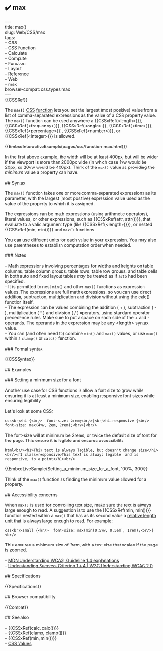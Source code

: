 ## ✔️ max 
 ---<br/>title: max()<br/>slug: Web/CSS/max<br/>tags:<br/>  - CSS<br/>  - CSS Function<br/>  - Calculate<br/>  - Compute<br/>  - Function<br/>  - Layout<br/>  - Reference<br/>  - Web<br/>  - max<br/>browser-compat: css.types.max<br/>---<br/>{{CSSRef}}<br/><br/>The **`max()`** [CSS](/en-US/docs/Web/CSS) [function](/en-US/docs/Web/CSS/CSS_Functions) lets you set the largest (most positive) value from a list of comma-separated expressions as the value of a CSS property value. The `max()` function can be used anywhere a {{CSSxRef(&lt;length&gt;)}}, {{CSSxRef(&lt;frequency&gt;)}}, {{CSSxRef(&lt;angle&gt;)}}, {{CSSxRef(&lt;time&gt;)}}, {{CSSxRef(&lt;percentage&gt;)}}, {{CSSxRef(&lt;number&gt;)}}, or {{CSSxRef(&lt;integer&gt;)}} is allowed.<br/><br/>{{EmbedInteractiveExample(pages/css/function-max.html)}}<br/><br/>In the first above example, the width will be at least 400px, but will be wider if the viewport is more than 2000px wide (in which case 1vw would be 20px, so 20vw would be 400px). Think of the `max()` value as providing the _minimum_ value a property can have.<br/><br/>## Syntax<br/><br/>The `max()` function takes one or more comma-separated expressions as its parameter, with the largest (most positive) expression value used as the value of the property to which it is assigned.<br/><br/>The expressions can be math expressions (using arithmetic operators), literal values, or other expressions, such as {{CSSxRef(attr, attr())}}, that evaluate to a valid argument type (like {{CSSxRef(&lt;length&gt;)}}), or nested {{CSSxRef(min, min())}} and `max()` functions.<br/><br/>You can use different units for each value in your expression. You may also use parentheses to establish computation order when needed.<br/><br/>### Notes<br/><br/>- Math expressions involving percentages for widths and heights on table columns, table column groups, table rows, table row groups, and table cells in both auto and fixed layout tables _may_ be treated as if `auto` had been specified.<br/>- It is permitted to nest `min()` and other `max()` functions as expression values. The expressions are full math expressions, so you can use direct addition, subtraction, multiplication and division without using the calc() function itself.<br/>- The expression can be values combining the addition ( + ), subtraction ( - ), multiplication ( \* ) and division ( / ) operators, using standard operator precedence rules. Make sure to put a space on each side of the + and - operands. The operands in the expression may be any \<length> syntax value.<br/>- You can (and often need to) combine `min()` and `max()` values, or use `max()` within a `clamp()` or `calc()` function.<br/><br/>### Formal syntax<br/><br/>{{CSSSyntax}}<br/><br/>## Examples<br/><br/>### Setting a minimum size for a font<br/><br/>Another use case for CSS functions is allow a font size to grow while ensuring it is at least a minimum size, enabling responsive font sizes while ensuring legibility.<br/><br/>Let's look at some CSS:<br/><br/>```css<br/>h1 {<br/>  font-size: 2rem;<br/>}<br/>h1.responsive {<br/>  font-size: max(4vw, 2em, 2rem);<br/>}<br/>```<br/><br/>The font-size will at minimum be 2rems, or twice the default size of font for the page. This ensure it is legible and ensures accessibility<br/><br/>```html<br/><h1>This text is always legible, but doesn't change size</h1><br/><h1 class=responsive>This text is always legible, and is responsive, to a point</h1><br/>```<br/><br/>{{EmbedLiveSample(Setting_a_minimum_size_for_a_font, 100%, 300)}}<br/><br/>Think of the `max()` function as finding the minimum value allowed for a property.<br/><br/>## Accessibility concerns<br/><br/>When `max()` is used for controlling text size, make sure the text is always large enough to read. A suggestion is to use the {{CSSxRef(min, min())}} function nested within a `max()` that has as its second value a [relative length unit](/en-US/docs/Web/CSS/length#relative_length_units) that is always large enough to read. For example:<br/><br/>```css<br/>small {<br/>  font-size: max(min(0.5vw, 0.5em), 1rem);<br/>}<br/>```<br/><br/>This ensures a minimum size of _1rem_, with a text size that scales if the page is zoomed.<br/><br/>- [MDN Understanding WCAG, Guideline 1.4 explanations](/ja/docs/Web/Accessibility/Understanding_WCAG/Perceivable#guideline_1.4_make_it_easier_for_users_to_see_and_hear_content_including_separating_foreground_from_background)<br/>- [Understanding Success Criterion 1.4.4 | W3C Understanding WCAG 2.0](https://www.w3.org/TR/UNDERSTANDING-WCAG20/visual-audio-contrast-scale.html)<br/><br/>## Specifications<br/><br/>{{Specifications}}<br/><br/>## Browser compatibility<br/><br/>{{Compat}}<br/><br/>## See also<br/><br/>- {{CSSxRef(calc, calc())}}<br/>- {{CSSxRef(clamp, clamp())}}<br/>- {{CSSxRef(min, min())}}<br/>- [CSS Values](/en-US/docs/Learn/CSS/Building_blocks/Values_and_units)<br/>